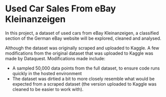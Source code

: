 # Used Car Sales From eBay Kleinanzeigen

In this project, a dataset of used cars from eBay Kleinanzeigen, a classified section of the German eBay website will be explored, cleaned and analysed.

Although the dataset was originally scraped and uploaded to Kaggle. A few modifications from the original dataset that was uploaded to Kaggle was made by Dataquest. Modifications made include:
* A sampled 50,000 data points from the full dataset, to ensure code runs quickly in the hosted environment
* The dataset was dirtied a bit to more closely resemble what would be expected from a scraped dataset (the version uploaded to Kaggle was cleaned to be easier to work with).

